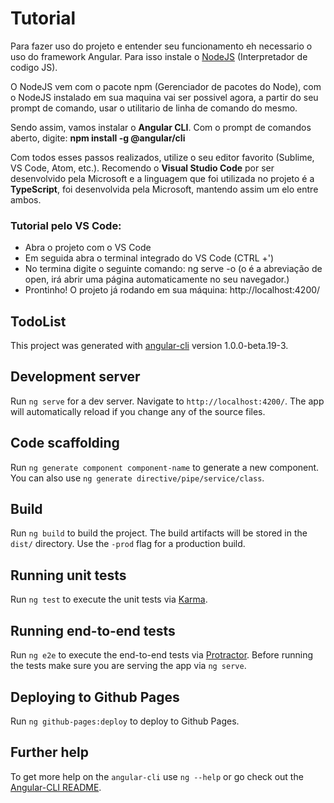 # Tutorial

Para fazer uso do projeto e entender seu funcionamento eh necessario o uso do framework Angular. Para isso instale o [NodeJS](https://nodejs.org/en/download/) (Interpretador de codigo JS).

O NodeJS vem com o pacote npm (Gerenciador de pacotes do Node), com o NodeJS instalado em sua maquina vai ser possivel agora, a partir do seu prompt de comando, usar o utilitario de linha de comando do mesmo.

Sendo assim, vamos instalar o **Angular CLI**. Com o prompt de comandos aberto, digite: **npm install -g @angular/cli**

Com todos esses passos realizados, utilize o seu editor favorito (Sublime, VS Code, Atom, etc.). Recomendo o **Visual Studio Code** por ser desenvolvido pela Microsoft e a linguagem que foi utilizada no projeto é a **TypeScript**, foi desenvolvida pela Microsoft, mantendo assim um elo entre ambos. 

### Tutorial pelo VS Code:

- Abra o projeto com o VS Code
- Em seguida abra o terminal integrado do VS Code (CTRL +')
- No termina digite o seguinte comando: ng serve -o (o é a abreviação de open, irá abrir uma página automaticamente no seu navegador.)
- Prontinho! O projeto já rodando em sua máquina: http://localhost:4200/

## TodoList

This project was generated with [angular-cli](https://github.com/angular/angular-cli) version 1.0.0-beta.19-3.


## Development server
Run `ng serve` for a dev server. Navigate to `http://localhost:4200/`. The app will automatically reload if you change any of the source files.


## Code scaffolding

Run `ng generate component component-name` to generate a new component. You can also use `ng generate directive/pipe/service/class`.


## Build

Run `ng build` to build the project. The build artifacts will be stored in the `dist/` directory. Use the `-prod` flag for a production build.


## Running unit tests

Run `ng test` to execute the unit tests via [Karma](https://karma-runner.github.io).


## Running end-to-end tests

Run `ng e2e` to execute the end-to-end tests via [Protractor](http://www.protractortest.org/).
Before running the tests make sure you are serving the app via `ng serve`.


## Deploying to Github Pages

Run `ng github-pages:deploy` to deploy to Github Pages.


## Further help

To get more help on the `angular-cli` use `ng --help` or go check out the [Angular-CLI README](https://github.com/angular/angular-cli/blob/master/README.md).
